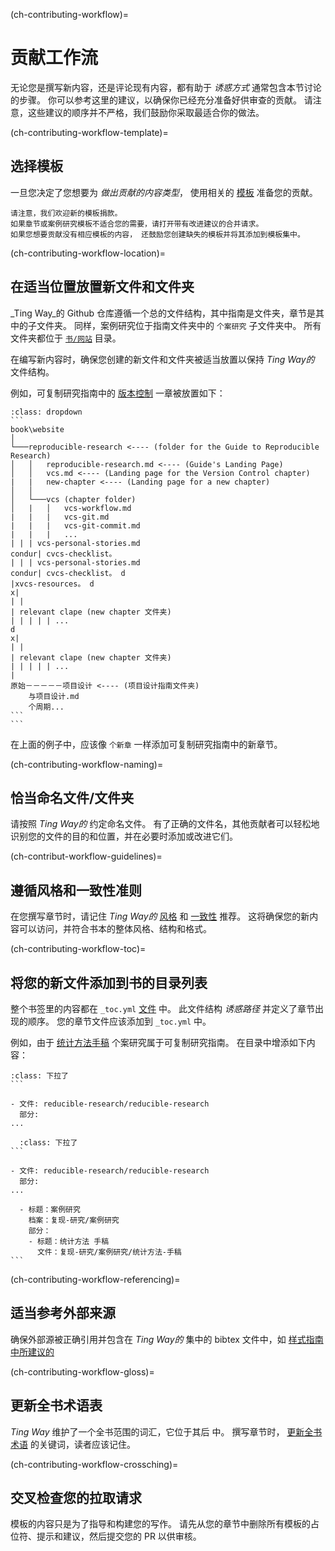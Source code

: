 (ch-contributing-workflow)=
# 贡献工作流

无论您是撰写新内容，还是评论现有内容，都有助于 _诱惑方式_ 通常包含本节讨论的步骤。 你可以参考这里的建议，以确保你已经充分准备好供审查的贡献。 请注意，这些建议的顺序并不严格，我们鼓励你采取最适合你的做法。

(ch-contributing-workflow-template)=
## 选择模板

一旦您决定了您想要为 _做出贡献的内容类型_， 使用相关的 [模板](https://github.com/alan-turing-institute/the-turing-way/tree/main/book/templates) 准备您的贡献。

```{note}
请注意，我们欢迎新的模板捐款。
如果章节或案例研究模板不适合您的需要，请打开带有改进建议的合并请求。
如果您想要贡献没有相应模板的内容， 还鼓励您创建缺失的模板并将其添加到模板集中。
```

(ch-contributing-workflow-location)=
## 在适当位置放置新文件和文件夹

_Ting Way_的 Github 仓库遵循一个总的文件结构，其中指南是文件夹，章节是其中的子文件夹。 同样，案例研究位于指南文件夹中的 `个案研究` 子文件夹中。 所有文件夹都位于 [`书/网站`](https://github.com/alan-turing-institute/the-turing-way/tree/main/book/website) 目录。

在编写新内容时，确保您创建的新文件和文件夹被适当放置以保持 _Ting Way的_ 文件结构。

例如，可复制研究指南中的 [版本控制](https://the-turing-way.netlify.app/reproducible-research/vcs.html) 一章被放置如下：

````{admonition} Adding new files and folders
:class: dropdown
```
book\website
│
└───reproducible-research <---- (folder for the Guide to Reproducible Research)
│   │   reproducible-research.md <---- (Guide's Landing Page)
│   │   vcs.md <---- (Landing page for the Version Control chapter)
|   |   new-chapter <---- (Landing page for a new chapter)
│   │
│   └───vcs (chapter folder)
│   |   │   vcs-workflow.md
|   |   |   vcs-git.md
|   |   |   vcs-git-commit.md
|   |   |   ...
| | | vcs-personal-stories.md
condur| cvcs-checklist。
| | | vcs-personal-stories.md
condur| cvcs-checklist。 d
|xvcs-resources。 d
x|
| |
| relevant clape (new chapter 文件夹)
| | | | | ...
d
x|
| |
| relevant clape (new chapter 文件夹)
| | | | | ...
|    
原始－－－－－项目设计 <---- (项目设计指南文件夹)
    与项目设计.md
    个周期...
```
```
````

在上面的例子中，应该像 `个新章` 一样添加可复制研究指南中的新章节。

(ch-contributing-workflow-naming)=
## 恰当命名文件/文件夹

请按照 _Ting Way的_ 约定命名文件。 有了正确的文件名，其他贡献者可以轻松地识别您的文件的目的和位置，并在必要时添加或改进它们。

(ch-contribut-workflow-guidelines)=
## 遵循风格和一致性准则

在您撰写章节时，请记住 _Ting Way的_ [风格](https://the-turing-way.netlify.app/community-handbook/style.html) 和 [一致性](https://the-turing-way.netlify.app/community-handbook/consistency.html) 推荐。 这将确保您的新内容可以访问，并符合书本的整体风格、结构和格式。

(ch-contributing-workflow-toc)=
## 将您的新文件添加到书的目录列表

整个书签里的内容都在 `_toc.yml` [文件](https://github.com/alan-turing-institute/the-turing-way/blob/main/book/website/_toc.yml) 中。 此文件结构 _诱惑路径_ 并定义了章节出现的顺序。 您的章节文件应该添加到 `_toc.yml` 中。

例如，由于 [统计方法手稿](https://the-turing-way.netlify.app/reproducible-research/case-studies/statistical-methods-manuscript.html) 个案研究属于可复制研究指南。 在目录中增添如下内容：

````{admonition} Updating the book-wide table of contents
:class: 下拉了
```

- 文件: reducible-research/reducible-research
  部分:
...

  :class: 下拉了
```

- 文件: reducible-research/reducible-research
  部分:
...

  - 标题：案例研究
    档案：复现-研究/案例研究
    部分：
    - 标题：统计方法 手稿
      文件：复现-研究/案例研究/统计方法-手稿
```

````

(ch-contributing-workflow-referencing)=
## 适当参考外部来源

确保外部源被正确引用并包含在 _Ting Way的_ 集中的 bibtex 文件中，如 [样式指南中所建议的](https://the-turing-way.netlify.app/community-handbook/style/style-citing.html)

(ch-contributing-workflow-gloss)=
## 更新全书术语表

_Ting Way_ 维护了一个全书范围的词汇，它位于其后 [](https://the-turing-way.netlify.app/afterword/glossary.html) 中。 撰写章节时， [更新全书术语](https://the-turing-way.netlify.app/community-handbook/style/style-more-styling.html) 的关键词，读者应该记住。

(ch-contributing-workflow-crossching)=
## 交叉检查您的拉取请求

模板的内容只是为了指导和构建您的写作。 请先从您的章节中删除所有模板的占位符、提示和建议，然后提交您的 PR 以供审核。
